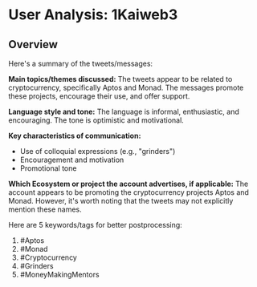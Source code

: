 # User Analysis: 1Kaiweb3

## Overview

Here's a summary of the tweets/messages:

**Main topics/themes discussed:**
The tweets appear to be related to cryptocurrency, specifically Aptos and Monad. The messages promote these projects, encourage their use, and offer support.

**Language style and tone:**
The language is informal, enthusiastic, and encouraging. The tone is optimistic and motivational.

**Key characteristics of communication:**

* Use of colloquial expressions (e.g., "grinders")
* Encouragement and motivation
* Promotional tone

**Which Ecosystem or project the account advertises, if applicable:**
The account appears to be promoting the cryptocurrency projects Aptos and Monad. However, it's worth noting that the tweets may not explicitly mention these names.

Here are 5 keywords/tags for better postprocessing:

1. #Aptos
2. #Monad
3. #Cryptocurrency
4. #Grinders
5. #MoneyMakingMentors
